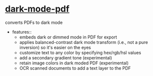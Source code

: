 # [dark-mode-pdf](https://dark-mode-pdf.portals.sh)

converts PDFs to dark mode

- features::
	- embeds dark or dimmed mode in PDF for export
	- applies balanced-contrast dark mode transform (i.e., not a pure inversion) so it's easier on the eyes
	- customize text to any color by specifying hex/rgb/hsl values
	- add a secondary gradient tone (experimental)
	- retain image colors in dark moded PDF (experimental)
	- OCR scanned documents to add a text layer to the PDF
